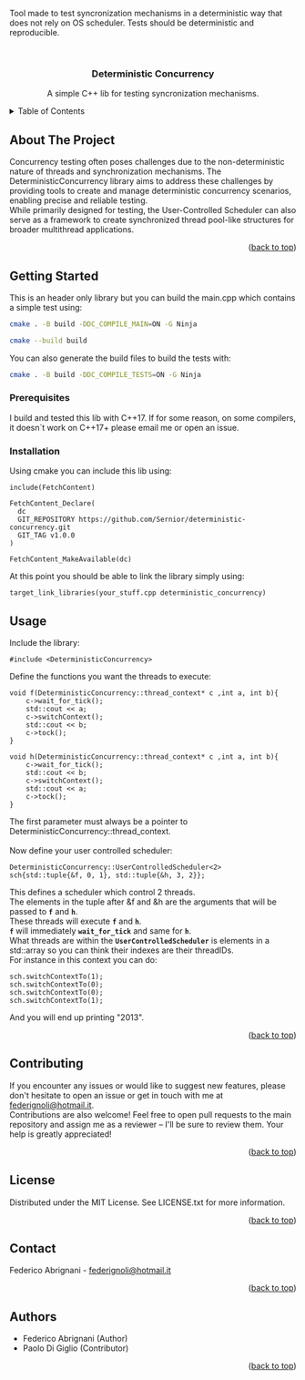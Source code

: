 Tool made to test syncronization mechanisms in a deterministic way that does not rely on OS scheduler.
Tests should be deterministic and reproducible.


<a name="readme-top"></a>



<br />
<div align="center">

<h3 align="center">Deterministic Concurrency</h3>

  <p align="center">
    A simple C++ lib for testing syncronization mechanisms.
  </p>
</div>


<details>
  <summary>Table of Contents</summary>
  <ol>
    <li>
      <a href="#about-the-project">About The Project</a>
    </li>
    <li>
      <a href="#getting-started">Getting Started</a>
      <ul>
        <li><a href="#prerequisites">Prerequisites</a></li>
        <li><a href="#installation">Installation</a></li>
      </ul>
    </li>
    <li><a href="#usage">Usage</a></li>
    <li><a href="#contributing">Contributing</a></li>
    <li><a href="#license">License</a></li>
    <li><a href="#contact">Contact</a></li>
    <li><a href="#acknowledgments">Authors</a></li>
  </ol>
</details>

## About The Project

Concurrency testing often poses challenges due to the non-deterministic nature of threads and synchronization mechanisms. The DeterministicConcurrency library aims to address these challenges by providing tools to create and manage deterministic concurrency scenarios, enabling precise and reliable testing.<br />
While primarily designed for testing, the User-Controlled Scheduler can also serve as a framework to create synchronized thread pool-like structures for broader multithread applications.

<p align="right">(<a href="#readme-top">back to top</a>)</p>

## Getting Started

This is an header only library but you can build the main.cpp which contains a simple test using:

   ```sh
   cmake . -B build -DDC_COMPILE_MAIN=ON -G Ninja
   ```

   ```sh
   cmake --build build
   ```

You can also generate the build files to build the tests with:
   ```sh
   cmake . -B build -DDC_COMPILE_TESTS=ON -G Ninja
   ```


### Prerequisites

I build and tested this lib with C++17.
If for some reason, on some compilers, it doesn`t work on C++17+ please email me or open an issue.

### Installation

Using cmake you can include this lib using:
```
include(FetchContent)

FetchContent_Declare(
  dc
  GIT_REPOSITORY https://github.com/Sernior/deterministic-concurrency.git
  GIT_TAG v1.0.0
)

FetchContent_MakeAvailable(dc)
```

At this point you should be able to link the library simply using:
```
target_link_libraries(your_stuff.cpp deterministic_concurrency)
```

## Usage

Include the library:
```
#include <DeterministicConcurrency>
```
Define the functions you want the threads to execute:
```
void f(DeterministicConcurrency::thread_context* c ,int a, int b){
    c->wait_for_tick();
    std::cout << a;
    c->switchContext();
    std::cout << b;
    c->tock();
}

void h(DeterministicConcurrency::thread_context* c ,int a, int b){
    c->wait_for_tick();
    std::cout << b;
    c->switchContext();
    std::cout << a;
    c->tock();
}
```
The first parameter must always be a pointer to DeterministicConcurrency::thread_context.<br /><br />
Now define your user controlled scheduler:
```
DeterministicConcurrency::UserControlledScheduler<2> sch{std::tuple{&f, 0, 1}, std::tuple{&h, 3, 2}};
```
This defines a scheduler which control 2 threads.<br />
The elements in the tuple after &f and &h are the arguments that will be passed to **`f`** and **`h`**.<br />
These threads will execute **`f`** and **`h`**.<br />
**`f`** will immediately **`wait_for_tick`** and same for **`h`**.<br />
What threads are within the **`UserControlledScheduler`** is elements in a std::array so you can think their indexes are their threadIDs.<br />
For instance in this context you can do:
```
sch.switchContextTo(1);
sch.switchContextTo(0);
sch.switchContextTo(0);
sch.switchContextTo(1);
```
And you will end up printing "2013".

<p align="right">(<a href="#readme-top">back to top</a>)</p>


## Contributing

If you encounter any issues or would like to suggest new features, please don't hesitate to open an issue or get in touch with me at federignoli@hotmail.it.<br />Contributions are also welcome! Feel free to open pull requests to the main repository and assign me as a reviewer – I'll be sure to review them. Your help is greatly appreciated!

<p align="right">(<a href="#readme-top">back to top</a>)</p>


## License

Distributed under the MIT License. See LICENSE.txt for more information.

<p align="right">(<a href="#readme-top">back to top</a>)</p>


## Contact

Federico Abrignani - federignoli@hotmail.it

<p align="right">(<a href="#readme-top">back to top</a>)</p>


## Authors

* Federico Abrignani (Author)
* Paolo Di Giglio (Contributor)

<p align="right">(<a href="#readme-top">back to top</a>)</p>